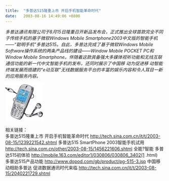 ```yaml
---
title:  "多普达515隆重上市 开启手机智能革命时代"
date:   2003-08-16 14:49:06 +0800
---
```


_多普达通讯有限公司于8月15日隆重召开新品发布会，正式推出全球首款完全不同于传统手机的基于微软Windows Mobile Smartphone2003中文版的智能手机――“聪明手机”多普达515。自此，多普达完成了基于微软Windows Mobile Software操作系统的两条产品线的建设――Window Mobile POCKET PC和Window Mobile Smartphone。伴随着这款具备强大多媒体视听功能和无线互联通信功能的新一代中文智能手机的发布，还同时展示了中国移 动为促进移 动智能终端发展而搭建的“e动互联”无线数据服务平台的丰富的娱乐内容和令人耳目一新的应用服务内容。_  

![](/images/2011/pda/dopod515.jpg)  

相关链接：  
多普达515隆重上市 开启手机智能革命时代 http://tech.sina.com.cn/it/t/2003-08-15/1239221542.shtml
多普达515 SmartPhone 2003智能手机试用 http://tech.sina.com.cn/other/2003-08-15/1456221606.shtml
全能?智能 多普达515初体验 http://mobile.163.com/editor1/030806/030806_3402(1 .html)  
多普达515产品功能 http://www.dopod.com/gb/product/pg-515-3.jsp
中国移动相助多普达 促进数据通讯时代来临 http://tech.sina.com.cn/it/t/2003-08-15/2040221729.shtml

